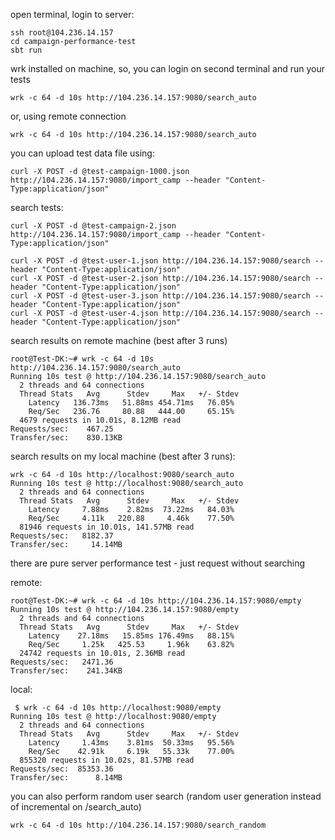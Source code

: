 open terminal, login to server:
```
ssh root@104.236.14.157
cd campaign-performance-test
sbt run
```

wrk installed on machine, so, you can login on second terminal and run your tests
```
wrk -c 64 -d 10s http://104.236.14.157:9080/search_auto
```

or, using remote connection
```
wrk -c 64 -d 10s http://104.236.14.157:9080/search_auto
```

you can upload test data file using:
```
curl -X POST -d @test-campaign-1000.json http://104.236.14.157:9080/import_camp --header "Content-Type:application/json"
```

search tests:
```
curl -X POST -d @test-campaign-2.json http://104.236.14.157:9080/import_camp --header "Content-Type:application/json"

curl -X POST -d @test-user-1.json http://104.236.14.157:9080/search --header "Content-Type:application/json"
curl -X POST -d @test-user-2.json http://104.236.14.157:9080/search --header "Content-Type:application/json"
curl -X POST -d @test-user-3.json http://104.236.14.157:9080/search --header "Content-Type:application/json"
curl -X POST -d @test-user-4.json http://104.236.14.157:9080/search --header "Content-Type:application/json"
```

search results on remote machine (best after 3 runs)
```
root@Test-DK:~# wrk -c 64 -d 10s http://104.236.14.157:9080/search_auto
Running 10s test @ http://104.236.14.157:9080/search_auto
  2 threads and 64 connections
  Thread Stats   Avg      Stdev     Max   +/- Stdev
    Latency   136.73ms   51.88ms 454.71ms   76.05%
    Req/Sec   236.76     80.88   444.00     65.15%
  4679 requests in 10.01s, 8.12MB read
Requests/sec:    467.25
Transfer/sec:    830.13KB
```

search results on my local machine (best after 3 runs):
```
wrk -c 64 -d 10s http://localhost:9080/search_auto
Running 10s test @ http://localhost:9080/search_auto
  2 threads and 64 connections
  Thread Stats   Avg      Stdev     Max   +/- Stdev
    Latency     7.88ms    2.82ms  73.22ms   84.03%
    Req/Sec     4.11k   220.88     4.46k    77.50%
  81946 requests in 10.01s, 141.57MB read
Requests/sec:   8182.37
Transfer/sec:     14.14MB
```

there are pure server performance test - just request without searching

remote:
```
root@Test-DK:~# wrk -c 64 -d 10s http://104.236.14.157:9080/empty
Running 10s test @ http://104.236.14.157:9080/empty
  2 threads and 64 connections
  Thread Stats   Avg      Stdev     Max   +/- Stdev
    Latency    27.18ms   15.85ms 176.49ms   88.15%
    Req/Sec     1.25k   425.53     1.96k    63.82%
  24742 requests in 10.01s, 2.36MB read
Requests/sec:   2471.36
Transfer/sec:    241.34KB
```

local:
```
 $ wrk -c 64 -d 10s http://localhost:9080/empty
Running 10s test @ http://localhost:9080/empty
  2 threads and 64 connections
  Thread Stats   Avg      Stdev     Max   +/- Stdev
    Latency     1.43ms    3.81ms  50.33ms   95.56%
    Req/Sec    42.91k     6.19k   55.33k    77.00%
  855320 requests in 10.02s, 81.57MB read
Requests/sec:  85353.36
Transfer/sec:      8.14MB
```

you can also perform random user search (random user generation instead of incremental on /search_auto)
```
wrk -c 64 -d 10s http://104.236.14.157:9080/search_random
```

